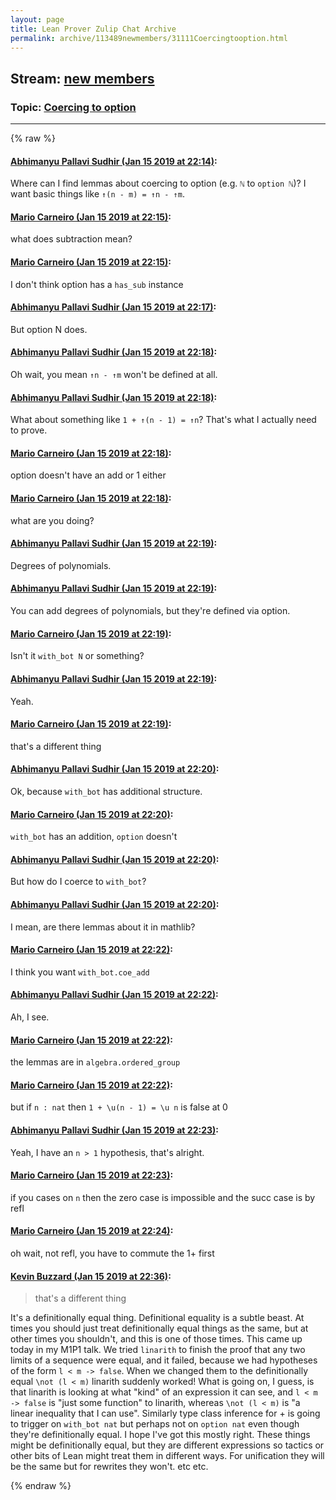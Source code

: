```yaml
---
layout: page
title: Lean Prover Zulip Chat Archive 
permalink: archive/113489newmembers/31111Coercingtooption.html
---
```


## Stream: [new members](index.html)
### Topic: [Coercing to option](31111Coercingtooption.html)

---


{% raw %}
#### [ Abhimanyu Pallavi Sudhir (Jan 15 2019 at 22:14)](https://leanprover.zulipchat.com/#narrow/stream/113489-new%20members/topic/Coercing%20to%20option/near/155204948):
<p>Where can I find lemmas about coercing to option (e.g. <code>ℕ</code> to <code>option ℕ</code>)? I want basic things like <code>↑(n - m) = ↑n - ↑m</code>.</p>

#### [ Mario Carneiro (Jan 15 2019 at 22:15)](https://leanprover.zulipchat.com/#narrow/stream/113489-new%20members/topic/Coercing%20to%20option/near/155204961):
<p>what does subtraction mean?</p>

#### [ Mario Carneiro (Jan 15 2019 at 22:15)](https://leanprover.zulipchat.com/#narrow/stream/113489-new%20members/topic/Coercing%20to%20option/near/155204982):
<p>I don't think option has a <code>has_sub</code> instance</p>

#### [ Abhimanyu Pallavi Sudhir (Jan 15 2019 at 22:17)](https://leanprover.zulipchat.com/#narrow/stream/113489-new%20members/topic/Coercing%20to%20option/near/155205154):
<p>But option N does.</p>

#### [ Abhimanyu Pallavi Sudhir (Jan 15 2019 at 22:18)](https://leanprover.zulipchat.com/#narrow/stream/113489-new%20members/topic/Coercing%20to%20option/near/155205221):
<p>Oh wait, you mean <code>↑n - ↑m</code> won't be defined at all.</p>

#### [ Abhimanyu Pallavi Sudhir (Jan 15 2019 at 22:18)](https://leanprover.zulipchat.com/#narrow/stream/113489-new%20members/topic/Coercing%20to%20option/near/155205251):
<p>What about something like <code>1 + ↑(n - 1) = ↑n</code>? That's what I actually need to prove.</p>

#### [ Mario Carneiro (Jan 15 2019 at 22:18)](https://leanprover.zulipchat.com/#narrow/stream/113489-new%20members/topic/Coercing%20to%20option/near/155205270):
<p>option doesn't have an add or 1 either</p>

#### [ Mario Carneiro (Jan 15 2019 at 22:18)](https://leanprover.zulipchat.com/#narrow/stream/113489-new%20members/topic/Coercing%20to%20option/near/155205286):
<p>what are you doing?</p>

#### [ Abhimanyu Pallavi Sudhir (Jan 15 2019 at 22:19)](https://leanprover.zulipchat.com/#narrow/stream/113489-new%20members/topic/Coercing%20to%20option/near/155205303):
<p>Degrees of polynomials.</p>

#### [ Abhimanyu Pallavi Sudhir (Jan 15 2019 at 22:19)](https://leanprover.zulipchat.com/#narrow/stream/113489-new%20members/topic/Coercing%20to%20option/near/155205315):
<p>You can add degrees of polynomials, but they're defined via option.</p>

#### [ Mario Carneiro (Jan 15 2019 at 22:19)](https://leanprover.zulipchat.com/#narrow/stream/113489-new%20members/topic/Coercing%20to%20option/near/155205329):
<p>Isn't it <code>with_bot N</code> or something?</p>

#### [ Abhimanyu Pallavi Sudhir (Jan 15 2019 at 22:19)](https://leanprover.zulipchat.com/#narrow/stream/113489-new%20members/topic/Coercing%20to%20option/near/155205336):
<p>Yeah.</p>

#### [ Mario Carneiro (Jan 15 2019 at 22:19)](https://leanprover.zulipchat.com/#narrow/stream/113489-new%20members/topic/Coercing%20to%20option/near/155205346):
<p>that's a different thing</p>

#### [ Abhimanyu Pallavi Sudhir (Jan 15 2019 at 22:20)](https://leanprover.zulipchat.com/#narrow/stream/113489-new%20members/topic/Coercing%20to%20option/near/155205412):
<p>Ok, because <code>with_bot</code> has additional structure.</p>

#### [ Mario Carneiro (Jan 15 2019 at 22:20)](https://leanprover.zulipchat.com/#narrow/stream/113489-new%20members/topic/Coercing%20to%20option/near/155205415):
<p><code>with_bot</code> has an addition, <code>option</code> doesn't</p>

#### [ Abhimanyu Pallavi Sudhir (Jan 15 2019 at 22:20)](https://leanprover.zulipchat.com/#narrow/stream/113489-new%20members/topic/Coercing%20to%20option/near/155205416):
<p>But how do I coerce to <code>with_bot</code>?</p>

#### [ Abhimanyu Pallavi Sudhir (Jan 15 2019 at 22:20)](https://leanprover.zulipchat.com/#narrow/stream/113489-new%20members/topic/Coercing%20to%20option/near/155205423):
<p>I mean, are there lemmas about it in mathlib?</p>

#### [ Mario Carneiro (Jan 15 2019 at 22:22)](https://leanprover.zulipchat.com/#narrow/stream/113489-new%20members/topic/Coercing%20to%20option/near/155205548):
<p>I think you want <code>with_bot.coe_add</code></p>

#### [ Abhimanyu Pallavi Sudhir (Jan 15 2019 at 22:22)](https://leanprover.zulipchat.com/#narrow/stream/113489-new%20members/topic/Coercing%20to%20option/near/155205551):
<p>Ah, I see.</p>

#### [ Mario Carneiro (Jan 15 2019 at 22:22)](https://leanprover.zulipchat.com/#narrow/stream/113489-new%20members/topic/Coercing%20to%20option/near/155205560):
<p>the lemmas are in <code>algebra.ordered_group</code></p>

#### [ Mario Carneiro (Jan 15 2019 at 22:22)](https://leanprover.zulipchat.com/#narrow/stream/113489-new%20members/topic/Coercing%20to%20option/near/155205587):
<p>but if <code>n : nat</code> then <code>1 + \u(n - 1) = \u n</code> is false at 0</p>

#### [ Abhimanyu Pallavi Sudhir (Jan 15 2019 at 22:23)](https://leanprover.zulipchat.com/#narrow/stream/113489-new%20members/topic/Coercing%20to%20option/near/155205616):
<p>Yeah, I have an <code>n &gt; 1</code> hypothesis, that's alright.</p>

#### [ Mario Carneiro (Jan 15 2019 at 22:23)](https://leanprover.zulipchat.com/#narrow/stream/113489-new%20members/topic/Coercing%20to%20option/near/155205634):
<p>if you cases on <code>n</code> then the zero case is impossible and the succ case is by refl</p>

#### [ Mario Carneiro (Jan 15 2019 at 22:24)](https://leanprover.zulipchat.com/#narrow/stream/113489-new%20members/topic/Coercing%20to%20option/near/155205704):
<p>oh wait, not refl, you have to commute the 1+ first</p>

#### [ Kevin Buzzard (Jan 15 2019 at 22:36)](https://leanprover.zulipchat.com/#narrow/stream/113489-new%20members/topic/Coercing%20to%20option/near/155206605):
<blockquote>
<p>that's a different thing</p>
</blockquote>
<p>It's a definitionally equal thing. Definitional equality is a subtle beast. At times you should just treat definitionally equal things as the same, but at other times you shouldn't, and this is one of those times. This came up today in my M1P1 talk. We tried <code>linarith</code> to finish the proof that any two limits of a sequence were equal, and it failed, because we had hypotheses of the form <code>l &lt; m -&gt; false</code>. When we changed them to the definitionally equal <code>\not (l &lt; m)</code> linarith suddenly worked! What is going on, I guess, is that linarith is looking at what "kind" of an expression it can see, and <code>l &lt; m -&gt; false</code> is "just some function" to linarith, whereas <code>\not (l &lt; m)</code> is "a linear inequality that I can use". Similarly type class inference for + is going to trigger on <code>with_bot nat</code> but perhaps not on <code>option nat</code> even though they're definitionally equal. I hope I've got this mostly right. These things might be definitionally equal, but they are different expressions so tactics or other bits of Lean might treat them in different ways. For unification they will be the same but for rewrites they won't. etc etc.</p>


{% endraw %}

